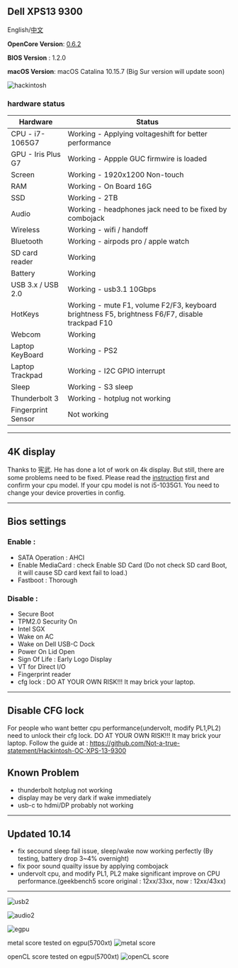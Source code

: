 ## Dell XPS13 9300

English/[中文](README-CN.md)

**OpenCore Version**: [0.6.2](https://github.com/acidanthera/OpenCorePkg/releases)

**BIOS Version** : 1.2.0

**macOS Version**: macOS Catalina 10.15.7 (Big Sur version will update soon) 

![hackintosh](./screenshot/hackintosh.png)

### hardware status

| Hardware                   | Status                                                      |
| ----------------------     | ------------------------------------------------------------|
| CPU - i7-1065G7            | Working - Applying voltageshift for better performance   |
| GPU - Iris Plus G7         | Working - Appple GUC firmwire is loaded                     |
| Screen                     | Working - 1920x1200 Non-touch                              |
| RAM                        | Working - On Board 16G |
| SSD                        | Working - 2TB |
| Audio                      | Working - headphones jack need to be fixed by combojack |                              
| Wireless                   | Working - wifi / handoff|
| Bluetooth                  | Working - airpods pro / apple watch |
| SD card reader             | Working |                     
| Battery                    | Working |                  
| USB 3.x / USB 2.0          | Working - usb3.1 10Gbps|
| HotKeys                    | Working - mute F1, volume F2/F3, keyboard brightness F5, brightness F6/F7, disable trackpad F10|
| Webcom                     | Working |
| Laptop KeyBoard            | Working - PS2|
| Laptop Trackpad            | Working - I2C GPIO interrupt|
| Sleep                      | Working - S3 sleep|
| Thunderbolt 3              | Working - hotplug not working|
| Fingerprint Sensor         | Not working |

---

## 4K display 
Thanks to 宪武. He has done a lot of work on 4k display. But still, there are some problems need to be fixed. Please read the [instruction](README_4k_i5.md) first and confirm your cpu model. If your cpu model is not i5-1035G1. You need to change your device proverties in config.
            
---

## Bios settings
### Enable :
* SATA Operation : AHCI
* Enable MediaCard : check Enable SD Card (Do not check SD card Boot, it will cause SD card kext fail to load.)
* Fastboot : Thorough

### Disable : 
* Secure Boot
* TPM2.0 Security On
* Intel SGX
* Wake on AC
* Wake on Dell USB-C Dock
* Power On Lid Open 
* Sign Of Life : Early Logo Display 
* VT for Direct I/O
* Fingerprint reader
* cfg lock : DO AT YOUR OWN RISK!!! It may brick your laptop.

---

## Disable CFG lock
For people who want better cpu performance(undervolt, modify PL1,PL2) need to unlock their cfg lock.
DO AT YOUR OWN RISK!!! It may brick your laptop.
Follow the guide at :  https://github.com/Not-a-true-statement/Hackintosh-OC-XPS-13-9300

## Known Problem
* thunderbolt hotplug not working
* display may be very dark if wake immediately 
* usb-c to hdmi/DP probably not working

---

## Updated 10.14
* fix secound sleep fail issue, sleep/wake now working perfectly (By testing, battery drop 3~4% overnight)
* fix poor sound quailty issue by applying combojack
* undervolt cpu, and modify PL1, PL2 make significant improve on CPU performance.(geekbench5 score original : 12xx/33xx, now : 12xx/43xx)

---

![usb2](./screenshot/usb2.png)

![audio2](./screenshot/audio2.png)

![egpu](./screenshot/egpu.png)

metal score tested on egpu(5700xt)
![metal score](./screenshot/egpu_score1.png)

openCL score tested on egpu(5700xt)
![openCL score](./screenshot/egpu_score2.png)
